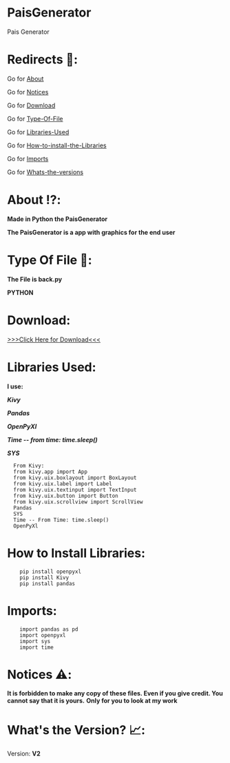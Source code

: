 # PaisGenerator
Pais Generator

# Redirects 🔗:

  Go for [About](#about-%EF%B8%8F)
  
  Go for [Notices](#notices-%EF%B8%8F)

  Go for [Download](#download)

  Go for [Type-Of-File](#type-of-file-)

  Go for [Libraries-Used](#libraries-used)

  Go for [How-to-install-the-Libraries](#how-to-install-libraries)

  Go for [Imports](#imports)
  
  Go for [Whats-the-versions](#whats-the-version-)
  

# About ⁉️:
  **Made in Python the PaisGenerator**
  
  **The PaisGenerator is a app with graphics for the end user**

# Type Of File 📁:
  **The File is back.py**
  
  **PYTHON**

# Download:

  [>>>Click Here for Download<<<](https://github.com/Migq1203r/PaisGenerator/raw/refs/heads/main/All%20Files%20--%20Xlsx%20and%20Back.py%20in%20rar)
  
# **Libraries Used:**
  **I use:**
  
  ***Kivy***
  
  ***Pandas***
  
  ***OpenPyXl***
  
  ***Time -- from time: time.sleep()***
  
  ***SYS***
  
  ```
    From Kivy:
    from kivy.app import App
    from kivy.uix.boxlayout import BoxLayout
    from kivy.uix.label import Label
    from kivy.uix.textinput import TextInput
    from kivy.uix.button import Button
    from kivy.uix.scrollview import ScrollView
    Pandas
    SYS
    Time -- From Time: time.sleep()
    OpenPyXl
```

# How to Install Libraries:

  ```
      pip install openpyxl
      pip install Kivy
      pip install pandas
```

# Imports:
  ```
      import pandas as pd
      import openpyxl
      import sys
      import time
```
# Notices ⚠️:
  **It is forbidden to make any copy of these files. Even if you give credit. You cannot say that it is yours.**
  **Only for you to look at my work**
  
# What's the Version? 📈:
  Version: **V2**
